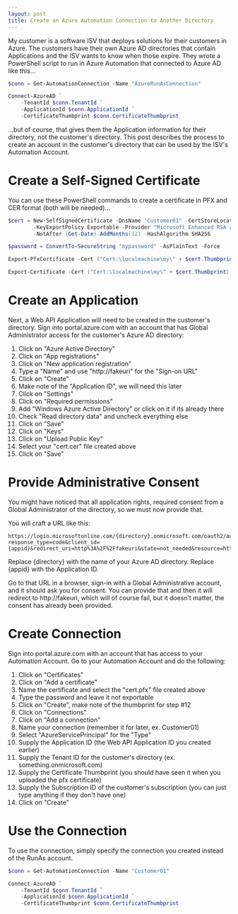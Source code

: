 ```yaml
---
layout: post
title: Create an Azure Automation Connection to Another Directory
---
```


My customer is a software ISV that deploys solutions for their customers in Azure. The customers have their own Azure AD directories that contain Applications and the ISV wants to know when those expire. They wrote a PowerShell script to run in Azure Automation that connected to Azure AD like this...

```powershell
$conn = Get-AutomationConnection -Name "AzureRunAsConnection"

Connect-AzureAD `
    -TenantId $conn.TenantId `
    -ApplicationId $conn.ApplicationId `
    -CertificateThumbprint $conn.CertificateThumbprint
```

...but of course, that gives them the Application information for their directory, not the customer's directory. This post describes the process to create an account in the customer's directory that can be used by the ISV's Automation Account.

# Create a Self-Signed Certificate

You can use these PowerShell commands to create a certificate in PFX and CER format (both will be needed)...

```powershell
$cert = New-SelfSignedCertificate -DnsName "Customer01" -CertStoreLocation cert:\LocalMachine\My `
        -KeyExportPolicy Exportable -Provider "Microsoft Enhanced RSA and AES Cryptographic Provider" `
        -NotAfter (Get-Date).AddMonths(12) -HashAlgorithm SHA256

$password = ConvertTo-SecureString "mypassword" -AsPlainText -Force

Export-PfxCertificate -Cert ("Cert:\localmachine\my\" + $cert.Thumbprint) -FilePath "c:\temp\cert.pfx" -Password $password -Force | Write-Verbose

Export-Certificate -Cert ("Cert:\localmachine\my\" + $cert.Thumbprint) -FilePath "c:\temp\cert.cer" -Type CERT | Write-Verbose
```

# Create an Application

Next, a Web API Application will need to be created in the customer's directory. Sign into portal.azure.com with an account that has Global Administrator access for the customer's Azure AD directory:

1. Click on "Azure Active Directory"
2. Click on "App registrations"
3. Click on "New application registration"
4. Type a "Name" and use "http://fakeuri" for the "Sign-on URL"
5. Click on "Create"
6. Make note of the "Application ID", we will need this later
7. Click on "Settings"
8. Click on "Required permissions"
9. Add "Windows Azure Active Directory" or click on it if its already there
10. Check "Read directory data" and uncheck everything else
11. Click on "Save"
12. Click on "Keys"
13. Click on "Upload Public Key"
14. Select your "cert.cer" file created above
15. Click on "Save"

# Provide Administrative Consent

You might have noticed that all application rights, required consent from a Global Administrator of the directory, so we must now provide that.

You will craft a URL like this:

```
https://login.microsoftonline.com/{directory}.onmicrosoft.com/oauth2/authorize?response_type=code&client_id={appid}&redirect_uri=http%3A%2F%2Ffakeuri&state=not_needed&resource=https%3A%2F%2Fgraph.windows.net&prompt=admin_consent
```

Replace {directory} with the name of your Azure AD directory. Replace {appid} with the Application ID.

Go to that URL in a browser, sign-in with a Global Administrative account, and it should ask you for consent. You can provide that and then it will redirect to http://fakeuri, which will of course fail, but it doesn’t matter, the consent has already been provided.

# Create Connection

Sign into portal.azure.com with an account that has access to your Automation Account. Go to your Automation Account and do the following:

1. Click on "Certificates"
2. Click on "Add a certificate"
3. Name the certificate and select the "cert.pfx" file created above
4. Type the password and leave it not exportable
5. Click on "Create", make note of the thumbprint for step #12
6. Click on "Connections"
7. Click on "Add a connection"
8. Name your connection (remember it for later, ex. Customer01)
9. Select "AzureServicePrincipal" for the "Type"
10. Supply the Application ID (the Web API Application ID you created earlier)
11. Supply the Tenant ID for the customer's directory (ex. something.onmicrosoft.com)
12. Supply the Certificate Thumbprint (you should have seen it when you uploaded the pfx certificate)
13. Supply the Subscription ID of the customer's subscription (you can just type anything if they don't have one)
14. Click on "Create"

# Use the Connection

To use the connection, simply specify the connection you created instead of the RunAs account.

```powershell
$conn = Get-AutomationConnection -Name "Customer01"

Connect-AzureAD `
    -TenantId $conn.TenantId `
    -ApplicationId $conn.ApplicationId `
    -CertificateThumbprint $conn.CertificateThumbprint
```
